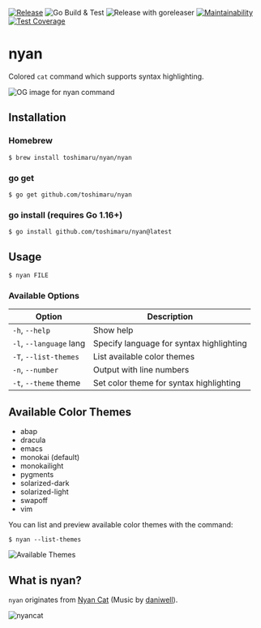 [![Release](https://img.shields.io/github/release/toshimaru/nyan.svg)](https://github.com/toshimaru/nyan/releases/latest)
![Go Build & Test](https://github.com/toshimaru/nyan/workflows/Go%20Build%20&%20Test/badge.svg)
![Release with goreleaser](https://github.com/toshimaru/nyan/workflows/Release%20with%20goreleaser/badge.svg)
[![Maintainability](https://api.codeclimate.com/v1/badges/f5063da42c2e2b00e625/maintainability)](https://codeclimate.com/github/toshimaru/nyan/maintainability)
[![Test Coverage](https://api.codeclimate.com/v1/badges/f5063da42c2e2b00e625/test_coverage)](https://codeclimate.com/github/toshimaru/nyan/test_coverage)

# nyan

Colored `cat` command which supports syntax highlighting.

![OG image for nyan command](https://repository-images.githubusercontent.com/195893425/0a7e7dfc-3a80-49d5-8193-5482fe2e7848)

## Installation

### Homebrew

```console
$ brew install toshimaru/nyan/nyan
```

### go get

```console
$ go get github.com/toshimaru/nyan
```

### go install (requires Go 1.16+)

```console
$ go install github.com/toshimaru/nyan@latest
```

## Usage

```console
$ nyan FILE
```

### Available Options

| Option | Description |
| --- | --- |
| `-h`, `--help` | Show help |
| `-l`, `--language` lang | Specify language for syntax highlighting |
| `-T`, `--list-themes` | List available color themes |
| `-n`, `--number` | Output with line numbers |
| `-t`, `--theme` theme | Set color theme for syntax highlighting |

## Available Color Themes

- abap
- dracula
- emacs
- monokai (default)
- monokailight
- pygments
- solarized-dark
- solarized-light
- swapoff
- vim

You can list and preview available color themes with the command:

```console
$ nyan --list-themes
```

![Available Themes](https://user-images.githubusercontent.com/803398/67260792-42a91000-f4d8-11e9-9b92-19c0072987e3.png)

## What is nyan?

`nyan` originates from [Nyan Cat](https://www.nyan.cat/) (Music by [daniwell](https://aidn.jp/about/)).

![nyancat](https://giphygifs.s3.amazonaws.com/media/sIIhZliB2McAo/giphy.gif)
